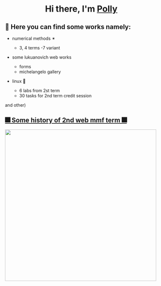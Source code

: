 <h1 align="center">Hi there, I'm <a href="https://vk.com/weptashka" target="_blank">Polly</a> 
   

## 🌌 Here you can find some works namely:

- numerical methods ✴ 
   - 3, 4 terms -7 variant
   
- some lukuanovich web works
   - forms
   - michelangelo gallery
   
- linux 🐧
   - 6 labs from 2st term
   - 30 tasks for 2nd term credit session

and other)




## [🎆 Some history of 2nd web mmf term 🎆](https://vk.com/polistrausy)


<img src="https://sun9-47.userapi.com/impg/PURN2YNPfoycdU9j3txxSPJhxjgNUtezib88Bw/YpzBSziHQg4.jpg?size=1600x900&quality=96&sign=868849c3a0e4ed3af81319fbfcc77dd1&type=album" width="500">
